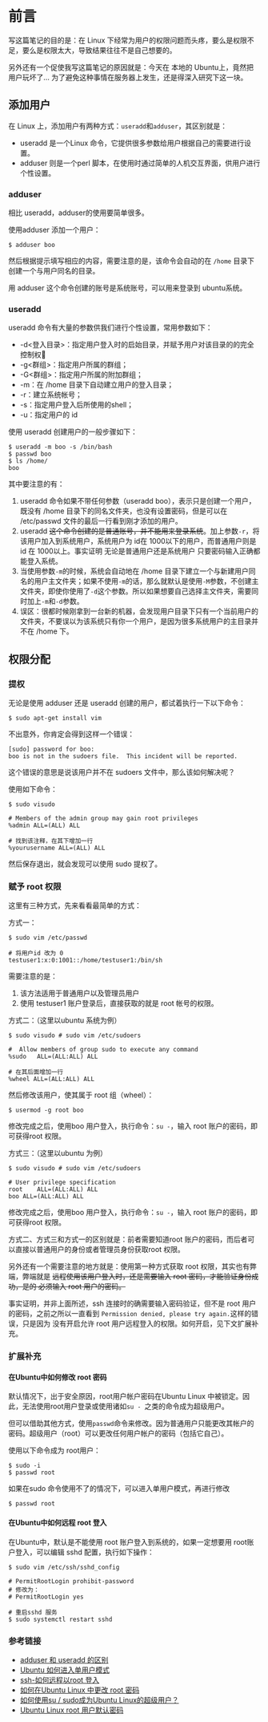 # 前言
写这篇笔记的目的是：在 Linux 下经常为用户的权限问题而头疼，要么是权限不足，要么是权限太大，导致结果往往不是自己想要的。

另外还有一个促使我写这篇笔记的原因就是：今天在 本地的 Ubuntu上，竟然把用户玩坏了… 为了避免这种事情在服务器上发生，还是得深入研究下这一块。

## 添加用户
在 Linux 上，添加用户有两种方式：`useradd`和`adduser`，其区别就是：
* useradd 是一个Linux 命令，它提供很多参数给用户根据自己的需要进行设置。
* adduser 则是一个perl 脚本，在使用时通过简单的人机交互界面，供用户进行个性设置。

### adduser
相比 useradd，adduser的使用要简单很多。

使用adduser 添加一个用户：
```
$ adduser boo
```
然后根据提示填写相应的内容，需要注意的是，该命令会自动的在 `/home` 目录下创建一个与用户同名的目录。

用 adduser 这个命令创建的账号是系统账号，可以用来登录到 ubuntu系统。

### useradd
useradd 命令有大量的参数供我们进行个性设置，常用参数如下：
* -d<登入目录>：指定用户登入时的启始目录，并赋予用户对该目录的的完全控制权
* -g<群组>：指定用户所属的群组；
* -G<群组>：指定用户所属的附加群组；
* -m：在 /home 目录下自动建立用户的登入目录；
* -r：建立系统帐号；
* -s<shell>：指定用户登入后所使用的shell；
* -u<uid>：指定用户的 id

使用 useradd 创建用户的一般步骤如下：
```
$ useradd -m boo -s /bin/bash
$ passwd boo
$ ls /home/
boo
```
其中要注意的有：
1. useradd 命令如果不带任何参数（useradd boo），表示只是创建一个用户，既没有 /home 目录下的同名文件夹，也没有设置密码，但是可以在 /etc/passwd 文件的最后一行看到刚才添加的用户。
2. useradd ~~这个命令创建的是普通账号，并不能用来登录系统~~。加上参数`-r`，将该用户加入到系统用户，系统用户为 id在 1000以下的用户，而普通用户则是id 在 1000以上。事实证明 无论是普通用户还是系统用户 只要密码输入正确都能登入系统。
3. 当使用参数`-m`的时候，系统会自动地在 /home 目录下建立一个与新建用户同名的用户主文件夹；如果不使用`-m`的话，那么就默认是使用`-M`参数，不创建主文件夹，即使你使用了`-d`这个参数。所以如果想要自己选择主文件夹，需要同时加上`-m`和`-d`参数。
4. 误区：很都时候刚拿到一台新的机器，会发现用户目录下只有一个当前用户的文件夹，不要误以为该系统只有你一个用户，是因为很多系统用户的主目录并不在 /home 下。

## 权限分配
### 提权
无论是使用 adduser 还是 useradd 创建的用户，都试着执行一下以下命令：
```
$ sudo apt-get install vim
```
不出意外，你肯定会得到这样一个错误：
```
[sudo] password for boo:
boo is not in the sudoers file.  This incident will be reported.
```
这个错误的意思是说该用户并不在 sudoers 文件中，那么该如何解决呢？

使用如下命令：
```
$ sudo visudo

# Members of the admin group may gain root privileges
%admin ALL=(ALL) ALL

# 找到该注释，在其下增加一行 
%yourusername ALL=(ALL) ALL
```
然后保存退出，就会发现可以使用 sudo 提权了。

### 赋予 root 权限
这里有三种方式，先来看看最简单的方式：

方式一：
```
$ sudo vim /etc/passwd

# 将用户id 改为 0
testuser1:x:0:1001::/home/testuser1:/bin/sh
```
需要注意的是：
1. 该方法适用于普通用户以及管理员用户
2. 使用 testuser1 账户登录后，直接获取的就是 root 帐号的权限。

方式二：（这里以ubuntu 系统为例）
```
$ sudo visudo # sudo vim /etc/sudoers

#  Allow members of group sudo to execute any command
%sudo   ALL=(ALL:ALL) ALL

# 在其后面增加一行
%wheel ALL=(ALL:ALL) ALL
```
然后修改该用户，使其属于 root 组（wheel）：
```
$ usermod -g root boo
```
修改完成之后，使用boo 用户登入，执行命令：`su -`，输入 root 账户的密码，即可获得root 权限。

方式三：（这里以ubuntu 为例）
```
$ sudo visudo # sudo vim /etc/sudoers

# User privilege specification
root    ALL=(ALL:ALL) ALL
boo ALL=(ALL:ALL) ALL
```
修改完成之后，使用boo 用户登入，执行命令：`su -`，输入 root 账户的密码，即可获得root 权限。

方式二、方式三和方式一的区别就是：前者需要知道root 账户的密码，而后者可以直接以普通用户的身份或者管理员身份获取root 权限。

另外还有一个需要注意的地方就是：使用第一种方式获取 root 权限，其实也有弊端，弊端就是 ~~远程使用该用户登入时，还是需要输入 root 密码，才能验证身份成功，是的 必须输入 root 用户的密码。~~

事实证明，并非上面所述，ssh 连接时的确需要输入密码验证，但不是 root 用户的密码，之前之所以一直看到 `Permission denied, please try again.`这样的错误，只是因为 没有开启允许 root 用户远程登入的权限。如何开启，见下文扩展补充。

### 扩展补充
#### 在Ubuntu中如何修改 root 密码
默认情况下，出于安全原因，root用户帐户密码在Ubuntu Linux 中被锁定。因此，无法使用root用户登录或使用诸如`su - `之类的命令成为超级用户。

但可以借助其他方式，使用`passwd`命令来修改。因为普通用户只能更改其帐户的密码。超级用户（root）可以更改任何用户帐户的密码（包括它自己）。

使用以下命令成为 root用户：
```
$ sudo -i
$ passwd root
```
如果在sudo 命令使用不了的情况下，可以进入单用户模式，再进行修改
```
$ passwd root
```


#### 在Ubuntu中如何远程 root 登入

在Ubuntu中，默认是不能使用 root 账户登入到系统的，如果一定想要用 root账户登入，可以编辑 sshd 配置，执行如下操作：
```
$ sudo vim /etc/ssh/sshd_config

# PermitRootLogin prohibit-password
# 修改为：
# PermitRootLogin yes

# 重启sshd 服务
$ sudo systemctl restart sshd
```

#### 

### 参考链接
* [adduser 和 useradd 的区别](https://blog.csdn.net/li_101357/article/details/46778827)
* [Ubuntu 如何进入单用户模式](https://www.cnblogs.com/noway-neway/p/5235300.html)
* [ssh-如何远程以root 登入](https://raspberrypi.stackexchange.com/questions/48056/how-to-login-as-root-remotely)
* [如何在Ubuntu Linux 中更改 root 密码](https://www.cyberciti.biz/faq/change-root-password-ubuntu-linux/)
* [如何使用su / sudo成为Ubuntu Linux的超级用户？](https://www.cyberciti.biz/faq/become-superuser-on-ubuntu-linux/)
* [Ubuntu Linux root 用户默认密码](https://www.cyberciti.biz/faq/ubuntu-linux-root-password-default-password/)